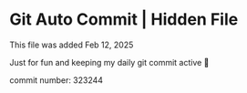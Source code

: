 # Git Auto Commit | Hidden File

This file was added Feb 12, 2025

Just for fun and keeping my daily git commit active 🤪

commit number: 323244
